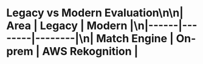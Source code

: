 # Legacy vs Modern Evaluation\n\n| Area | Legacy | Modern |\n|------|--------|--------|\n| Match Engine | On-prem | AWS Rekognition |
